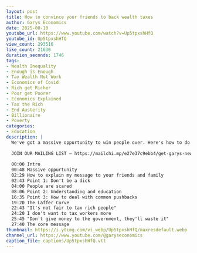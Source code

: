 ```yaml
---
layout: post
title: How to convince your friends to back wealth taxes
author: Garys Economics
date: 2025-08-10
youtube_url: https://www.youtube.com/watch?v=Up5tpxshHfQ
youtube_id: Up5tpxshHfQ
view_count: 293516
like_count: 21630
duration_seconds: 1746
tags:
- Wealth Inequality
- Enough is Enough
- Tax Wealth Not Work
- Economics of Covid
- Rich get Richer
- Poor get Poorer
- Economics Explained
- Tax the Rich
- End Austerity
- Billionaire
- Poverty
categories:
- Education
description: |
  We've got a massive oppurtunity to win people over. Here's how to do it 
  
  JOIN OUR MAILING LIST – https://mailchi.mp/e27e37c9ebb4/get-garys-new-newsletter
  
  00:00 Intro
  00:48 Massive oppurtunity
  02:29 How to explain my message to your friends and family
  02:43 Point 1: Don't be a dick
  04:00 People are scared
  08:06 Point 2: Understanding and education 
  16:35 Point 3: How to deal with common pushbacks
  19:20 The Laffer Curve
  22:43 "It's not fair to tax rich people"
  24:20 I don't want to tax workers more
  25:45 "Don't give money to the government, they'll waste it"
  27:40 The core message
thumbnail: https://i.ytimg.com/vi_webp/Up5tpxshHfQ/maxresdefault.webp
channel_url: https://www.youtube.com/@garyseconomics
caption_file: captions/Up5tpxshHfQ.vtt
---
```


